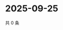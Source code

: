 # 2025-09-25

共 0 条

<!-- BEGIN ZHIHUQUESTIONS -->
<!-- 最后更新时间 Thu Sep 25 2025 12:13:32 GMT+0800 (China Standard Time) -->

<!-- END ZHIHUQUESTIONS -->

